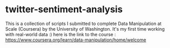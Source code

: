 # twitter-sentiment-analysis
This is a collection of scripts I submitted to complete Data Manipulation at Scale (Coursera) by the University of Washington. It's my first time working with real-world data :)  here is the link to the course : https://www.coursera.org/learn/data-manipulation/home/welcome
